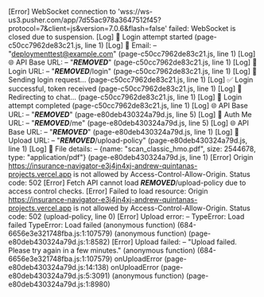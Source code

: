 [Error] WebSocket connection to 'wss://ws-us3.pusher.com/app/7d55ac978a3647512f45?protocol=7&client=js&version=7.0.6&flash=false' failed: WebSocket is closed due to suspension.
[Log] 🔐 Login attempt started (page-c50cc7962de83c21.js, line 1)
[Log] 📧 Email: – "deploymenttest@example.com" (page-c50cc7962de83c21.js, line 1)
[Log] 🌐 API Base URL: – "***REMOVED***" (page-c50cc7962de83c21.js, line 1)
[Log] 🔗 Login URL: – "***REMOVED***/login" (page-c50cc7962de83c21.js, line 1)
[Log] 🚀 Sending login request... (page-c50cc7962de83c21.js, line 1)
[Log] ✅ Login successful, token received (page-c50cc7962de83c21.js, line 1)
[Log] 🚀 Redirecting to chat... (page-c50cc7962de83c21.js, line 1)
[Log] 🏁 Login attempt completed (page-c50cc7962de83c21.js, line 1)
[Log] 🌐 API Base URL: – "***REMOVED***" (page-e80deb430324a79d.js, line 5)
[Log] 🔗 Auth Me URL: – "***REMOVED***/me" (page-e80deb430324a79d.js, line 5)
[Log] 🌐 API Base URL: – "***REMOVED***" (page-e80deb430324a79d.js, line 1)
[Log] 🔗 Upload URL: – "***REMOVED***/upload-policy" (page-e80deb430324a79d.js, line 1)
[Log] 📄 File details: – {name: "scan_classic_hmo.pdf", size: 2544678, type: "application/pdf"} (page-e80deb430324a79d.js, line 1)
[Error] Origin https://insurance-navigator-e3j4jn4xj-andrew-quintanas-projects.vercel.app is not allowed by Access-Control-Allow-Origin. Status code: 502
[Error] Fetch API cannot load ***REMOVED***/upload-policy due to access control checks.
[Error] Failed to load resource: Origin https://insurance-navigator-e3j4jn4xj-andrew-quintanas-projects.vercel.app is not allowed by Access-Control-Allow-Origin. Status code: 502 (upload-policy, line 0)
[Error] Upload error: – TypeError: Load failed
TypeError: Load failed
	(anonymous function) (684-6656e3e321748fba.js:1:107579)
	(anonymous function) (page-e80deb430324a79d.js:1:8582)
[Error] Upload failed: – "Upload failed. Please try again in a few minutes."
	(anonymous function) (684-6656e3e321748fba.js:1:107579)
	onUploadError (page-e80deb430324a79d.js:14:138)
	onUploadError (page-e80deb430324a79d.js:5:3091)
	(anonymous function) (page-e80deb430324a79d.js:1:8980)